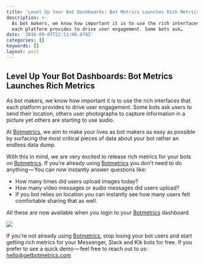 ```yaml
---
title: 'Level Up Your Bot Dashboards: Bot Metrics Launches Rich Metrics'
description: >-
  As bot makers, we know how important it is to use the rich interfaces that
  each platform provides to drive user engagement. Some bots ask…
date: '2016-09-07T22:51:06.678Z'
categories: []
keywords: []
layout: post
---
```


## Level Up Your Bot Dashboards: Bot Metrics Launches Rich Metrics

As bot makers, we know how important it is to use the rich interfaces that each platform provides to drive user engagement. Some bots ask users to send their location, others user photographs to capture information in a picture yet others are starting to use audio.

At [Botmetrics](http://www.getbotmetrics.com), we aim to make your lives as bot makers as easy as possible by surfacing the most critical pieces of data about your bot rather an endless data dump.

With this in mind, we are very excited to release rich metrics for your bots on [Botmetrics](http://www.getbotmetrics.com). If you’re already using [Botmetrics](http://www.getbotmetrics.com) you don’t need to do anything — You can now instantly answer questions like:

*   How many times did users upload images today?
*   How many video messages or audio messages did users upload?
*   If you bot relies on location you can instantly see how many users felt comfortable sharing that as well.

All these are now available when you login to your [Botmetrics](http://www.getbotmetrics.com) dashboard.

![](https://cdn-images-1.medium.com/max/800/1*5oPC3qgjZY8cq8OBqnuhYA.png)

If you’re not already using [Botmetrics](http://getbotmetrics.com), stop losing your bot users and start getting rich metrics for your Messenger, Slack and Kik bots for free. If you prefer to see a quick demo — feel free to reach out to us: [hello@getbotmetrics.com](mailto:hello@getbotmetrics.com)